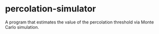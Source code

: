 # percolation-simulator

A program that estimates the value of the percolation threshold via Monte Carlo simulation.
